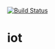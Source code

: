 [![Build Status](https://travis-ci.org/YogeshMahera-SerpentCS/iot.svg?branch=master)](https://travis-ci.org/YogeshMahera-SerpentCS/iot)
# iot
